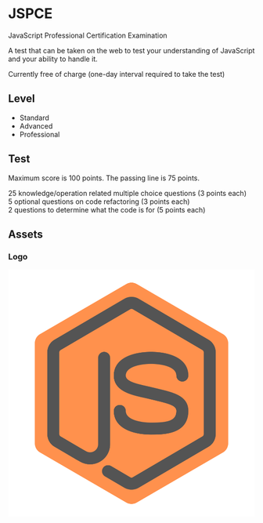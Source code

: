 # JSPCE
JavaScript Professional Certification Examination 

A test that can be taken on the web to test your understanding of JavaScript and your ability to handle it.

Currently free of charge (one-day interval required to take the test)

## Level

- Standard
- Advanced
- Professional
## Test

Maximum score is 100 points.
The passing line is 75 points.

25 knowledge/operation related multiple choice questions (3 points each)  
5 optional questions on code refactoring (3 points each)  
2 questions to determine what the code is for (5 points each)  

## Assets

### Logo
![Logo](/JSPCE.svg)
